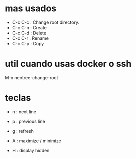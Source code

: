 # mas usados
* C-c C-c : Change root directory.
* C-c C-n : Create 
* C-c C-d : Delete
* C-c C-r : Rename
* C-c C-p : Copy 

# util cuando usas docker o ssh
M-x neotree-change-root

# teclas
* n : next line
* p : previous line

* g : refresh
* A : maximize / minimize
* H : display hidden
